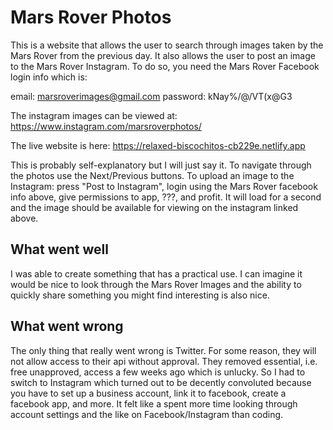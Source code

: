 # Mars Rover Photos
This is a website that allows the user to search through images taken by the Mars Rover from the previous day. It also allows the user to post an image to the Mars Rover Instagram. To do so, you need the Mars Rover Facebook login info which is: 

email: marsroverimages@gmail.com
password: kNay%/@/VT&#40;x@G3

The instagram images can be viewed at: https://www.instagram.com/marsroverphotos/

The live website is here: https://relaxed-biscochitos-cb229e.netlify.app

This is probably self-explanatory but I will just say it. To navigate through the photos use the Next/Previous buttons. To upload an image to the Instagram: press "Post to Instagram", login using the Mars Rover facebook info above, give permissions to app, ???, and profit. It will load for a second and the image should be available for viewing on the instagram linked above.

## What went well

I was able to create something that has a practical use. I can imagine it would be nice to look through the Mars Rover Images and the ability to quickly share something you might find interesting is also nice. 

## What went wrong

The only thing that really went wrong is Twitter. For some reason, they will not allow access to their api without approval. They removed essential, i.e. free unapproved, access a few weeks ago which is unlucky. So I had to switch to Instagram which turned out to be decently convoluted because you have to set up a business account, link it to facebook, create a facebook app, and more. It felt like a spent more time looking through account settings and the like on Facebook/Instagram than coding.
